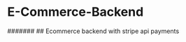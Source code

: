 # E-Commerce-Backend
#######                                                                                      ## Ecommerce backend with stripe api payments
